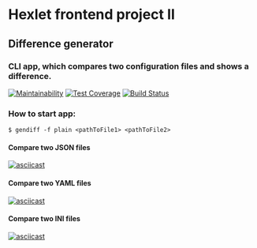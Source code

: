 # Hexlet frontend project II

## Difference generator
### CLI app, which compares two configuration files and shows a difference.

[![Maintainability](https://api.codeclimate.com/v1/badges/3c1a2ebe676f2d82a36f/maintainability)](https://codeclimate.com/github/it-amalker/frontend-project-lvl2/maintainability)
[![Test Coverage](https://api.codeclimate.com/v1/badges/3c1a2ebe676f2d82a36f/test_coverage)](https://codeclimate.com/github/it-amalker/frontend-project-lvl2/test_coverage)
[![Build Status](https://travis-ci.org/it-amalker/frontend-project-lvl2.svg?branch=master)](https://travis-ci.org/it-amalker/frontend-project-lvl2)

### How to start app:
```
$ gendiff -f plain <pathToFile1> <pathToFile2>
```
#### Compare two JSON files
[![asciicast](https://asciinema.org/a/295379.svg)](https://asciinema.org/a/295379)

#### Compare two YAML files
[![asciicast](https://asciinema.org/a/295536.svg)](https://asciinema.org/a/295536)

#### Compare two INI files
[![asciicast](https://asciinema.org/a/295619.svg)](https://asciinema.org/a/295619)
